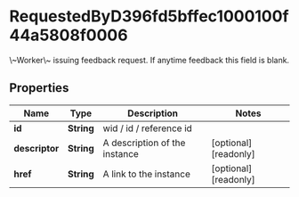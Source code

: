 

# RequestedByD396fd5bffec1000100f44a5808f0006

\\~Worker\\~ issuing feedback request.  If anytime feedback this field is blank.

## Properties

| Name | Type | Description | Notes |
|------------ | ------------- | ------------- | -------------|
|**id** | **String** | wid / id / reference id |  |
|**descriptor** | **String** | A description of the instance |  [optional] [readonly] |
|**href** | **String** | A link to the instance |  [optional] [readonly] |



